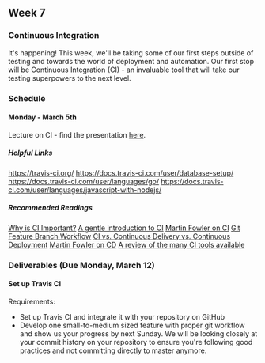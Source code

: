 ## Week 7

### Continuous Integration

It's happening! This week, we'll be taking some of our first steps outside of testing and towards the world of deployment and automation. Our first stop will be Continuous Integration (CI) - an invaluable tool that will take our testing superpowers to the next level. 

### Schedule

#### Monday - March 5th

Lecture on CI - find the presentation [here](https://docs.google.com/presentation/d/1dwMWe_m171rqfwgVrdSVzoIUGGJeCtCi7RHvm0Tik90/edit?usp=sharing). 

##### Helpful Links
https://travis-ci.org/ 
https://docs.travis-ci.com/user/database-setup/
https://docs.travis-ci.com/user/languages/go/
https://docs.travis-ci.com/user/languages/javascript-with-nodejs/


##### Recommended Readings
[Why is CI Important?](https://blog.codeship.com/continuous-integration-important/)
[A gentle introduction to CI](https://www.thoughtworks.com/continuous-integration)
[Martin Fowler on CI](https://www.martinfowler.com/articles/continuousIntegration.html)
[Git Feature Branch Workflow](https://www.atlassian.com/git/tutorials/comparing-workflows/feature-branch-workflow)
[CI vs. Continuous Delivery vs. Continuous Deployment](https://www.digitalocean.com/community/tutorials/an-introduction-to-continuous-integration-delivery-and-deployment)
[Martin Fowler on CD](https://martinfowler.com/books/continuousDelivery.html)
[A review of the many CI tools available](https://www.digitalocean.com/community/tutorials/ci-cd-tools-comparison-jenkins-gitlab-ci-buildbot-drone-and-concourse)

### Deliverables (Due Monday, March 12)

#### Set up Travis CI 
Requirements:
- Set up Travis CI and integrate it with your repository on GitHub
- Develop one small-to-medium sized feature with proper git workflow and show us your progress by next Sunday. We will be looking closely at your commit history on your repository to ensure you're following good practices and not committing directly to master anymore. 


